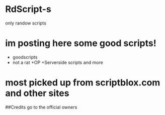 # RdScript-s
only randow scripts
# im posting here some good scripts!

+ goodscripts
+ not a rat
+OP
+Serverside scripts and more

# most picked up from scriptblox.com and other sites


##Credits go to the official owners
